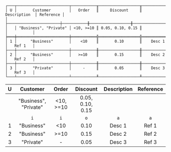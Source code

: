 ```text
┌───┬───────────────────────┬───────────╥──────────────────╥───────────────┬───────────┐
│ U │       Customer        │   Order   ║     Discount     ║  Description  │ Reference │
│   ├───────────────────────┼───────────╫──────────────────╫───────────────┼───────────┤
│   │ "Business", "Private" │ <10, >=10 ║ 0.05, 0.10, 0.15 ║               │           │
╞═══╪═══════════════════════╪═══════════╬══════════════════╬═══════════════╪═══════════╡
│ 1 │      "Business"       │    <10    ║       0.10       ║    Desc 1     │   Ref 1   │
├───┼───────────────────────┼───────────╫──────────────────╫───────────────┼───────────┤
│ 2 │      "Business"       │   >=10    ║       0.15       ║    Desc 2     │   Ref 2   │
├───┼───────────────────────┼───────────╫──────────────────╫───────────────┼───────────┤
│ 3 │       "Private"       │     -     ║       0.05       ║    Desc 3     │   Ref 3   │
└───┴───────────────────────┴───────────╨──────────────────╨───────────────┴───────────┘
```

| U |       Customer        |   Order   |     Discount     | Description | Reference |
|:-:|:---------------------:|:---------:|:----------------:|:-----------:|:---------:|
|   | "Business", "Private" | <10, >=10 | 0.05, 0.10, 0.15 |             |           |
|   |          `i`          |    `i`    |       `o`        |     `a`     |    `a`    |
| 1 |      "Business"       |    <10    |       0.10       |   Desc 1    |   Ref 1   |
| 2 |      "Business"       |   >=10    |       0.15       |   Desc 2    |   Ref 2   |
| 3 |       "Private"       |     -     |       0.05       |   Desc 3    |   Ref 3   |

